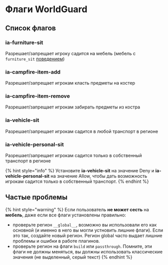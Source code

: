 # Флаги WorldGuard

## Список флагов

### ia-furniture-sit

Разрешает/запрещает игроку садится на мебель \(мебель с `furniture_sit` [поведением](adding-content/advanced/item-properties/behaviours.md)\)

### ia-campfire-item-add

Разрешает/запрещает игрокам класть предметы на костер

### ia-campfire-item-remove

Разрешает/запрещает игрокам забирать предметы из костра

### ia-vehicle-sit

Разрешает/запрещает игрокам садится в любой транспорт в регионе

### ia-vehicle-personal-sit

Разрешает/запрещает игрокам садится только в собственный транспорт в регионе

{% hint style="info" %}
Установите **ia-vehicle-sit** на значение Deny и **ia-vehicle-personal-sit** на значение Allow, чтобы дать возможность игрокам садится только в собственный транспорт.
{% endhint %}

## Частые проблемы

{% hint style="warning" %}
Если пользователь **не может сесть** на **мебель**, даже если все флаги установлены правильно:

* проверьте регион `__global__`, возможно вы использовали его как основной \(и именно в него вы могли устновить лишние флаги\). Если это так, создайте новый регион. Регион global часто выдает лишние проблемы и ошибки в работе плагинов.
* проверьте регион на флаги `build` или `passthrough`. Помните, эти флаги не должны меняться, вы должны использовать классические значения \(не выделенный, серый текст\)
{% endhint %}

